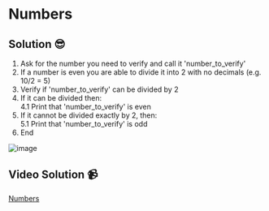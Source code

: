 # Numbers

## Solution 😎

1. Ask for the number you need to verify and call it 'number_to_verify' <br>
2. If a number is even you are able to divide it into 2 with no decimals (e.g. 10/2 = 5) <br>
3. Verify if 'number_to_verify' can be divided by 2 <br>
4. If it can be divided then: <br>
   4.1 Print that 'number_to_verify' is even <br>
5. If it cannot be divided exactly by 2, then: <br>
   5.1 Print that 'number_to_verify' is odd <br>
6. End

![image](https://user-images.githubusercontent.com/29307118/203093387-3fd76439-3dd8-4454-8747-a419176aadaa.png)

## Video Solution 📹

[Numbers](https://edpuzzle.com/assignments/637d8a19a4740a4140d517f6/watch)
